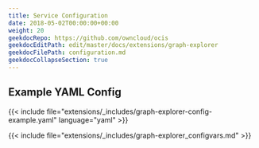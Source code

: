 ```yaml
---
title: Service Configuration
date: 2018-05-02T00:00:00+00:00
weight: 20
geekdocRepo: https://github.com/owncloud/ocis
geekdocEditPath: edit/master/docs/extensions/graph-explorer
geekdocFilePath: configuration.md
geekdocCollapseSection: true
---
```


## Example YAML Config

{{< include file="extensions/_includes/graph-explorer-config-example.yaml"  language="yaml" >}}

{{< include file="extensions/_includes/graph-explorer_configvars.md" >}}